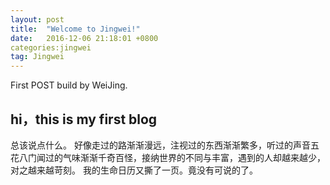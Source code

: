 ```yaml
---
layout: post
title:  "Welcome to Jingwei!"
date:   2016-12-06 21:18:01 +0800
categories:jingwei
tag: Jingwei
---
```




First POST build by WeiJing.


hi，this is my first blog
------------------------




总该说点什么。
好像走过的路渐渐漫远，注视过的东西渐渐繁多，听过的声音五花八门闻过的气味渐渐千奇百怪，接纳世界的不同与丰富，遇到的人却越来越少，对之越来越苛刻。
我的生命日历又撕了一页。竟没有可说的了。